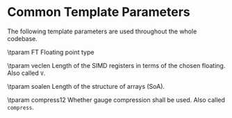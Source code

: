 # Common Template Parameters

The following template parameters are used throughout the whole codebase.

\tparam FT Floating point type

\tparam veclen Length of the SIMD registers in terms of the chosen floating.
Also called `V`.

\tparam soalen Length of the structure of arrays (SoA).

\tparam compress12 Whether gauge compression shall be used. Also called
`compress`.
